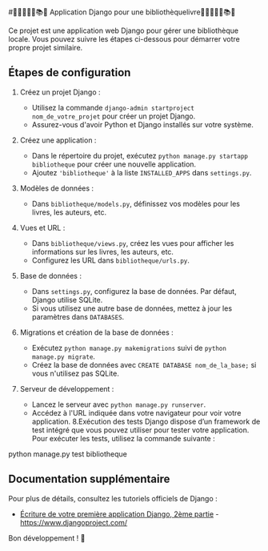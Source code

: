 
#📕​📖​📗​📘​📙​📚​📒​ Application Django pour une bibliothèquelivre📕​📖​📗​📘​📙​📚​📒​

Ce projet est une application web Django pour gérer une bibliothèque locale. Vous pouvez suivre les étapes ci-dessous pour démarrer votre propre projet similaire.

## Étapes de configuration

1. Créez un projet Django :
   - Utilisez la commande `django-admin startproject nom_de_votre_projet` pour créer un projet Django.
   - Assurez-vous d'avoir Python et Django installés sur votre système.

2. Créez une application :
   - Dans le répertoire du projet, exécutez `python manage.py startapp bibliotheque` pour créer une nouvelle application.
   - Ajoutez `'bibliotheque'` à la liste `INSTALLED_APPS` dans `settings.py`.

3. Modèles de données :
   - Dans `bibliotheque/models.py`, définissez vos modèles pour les livres, les auteurs, etc.

4. Vues et URL :
   - Dans `bibliotheque/views.py`, créez les vues pour afficher les informations sur les livres, les auteurs, etc.
   - Configurez les URL dans `bibliotheque/urls.py`.

5. Base de données :
   - Dans `settings.py`, configurez la base de données. Par défaut, Django utilise SQLite.
   - Si vous utilisez une autre base de données, mettez à jour les paramètres dans `DATABASES`.

6. Migrations et création de la base de données :
   - Exécutez `python manage.py makemigrations` suivi de `python manage.py migrate`.
   - Créez la base de données avec `CREATE DATABASE nom_de_la_base;` si vous n'utilisez pas SQLite.

7. Serveur de développement :
   - Lancez le serveur avec `python manage.py runserver`.
   - Accédez à l'URL indiquée dans votre navigateur pour voir votre application.
8.Exécution des tests
Django dispose d’un framework de test intégré que vous pouvez utiliser pour tester votre application. Pour exécuter les tests, utilisez la commande suivante :

python manage.py test bibliotheque

## Documentation supplémentaire

Pour plus de détails, consultez les tutoriels officiels de Django :
- [Écriture de votre première application Django, 2ème partie](https://docs.djangoproject.com/fr/5.0/intro/tutorial02/)
-https://www.djangoproject.com/

 Bon développement ! 🚀


